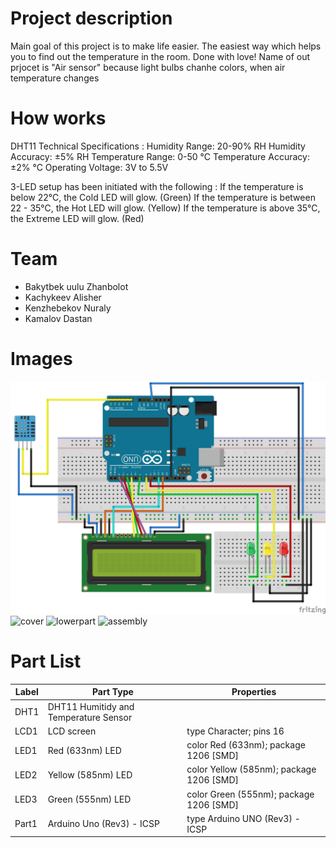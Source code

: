 # Project description
Main goal of this project is to make life easier. The easiest way which helps you to find out the temperature in the room.
Done with love!
Name of out prjocet is "Air sensor" because light bulbs chanhe colors, when air temperature changes

# How works
DHT11 Technical Specifications :
Humidity Range: 20-90% RH
Humidity Accuracy: ±5% RH
Temperature Range: 0-50 °C
Temperature Accuracy: ±2% °C
Operating Voltage: 3V to 5.5V


3-LED setup has been initiated with the following :
If the temperature is below 22℃, the Cold LED will glow. (Green)
If the temperature is between 22 - 35℃, the Hot LED will glow. (Yellow)
If the temperature is above 35℃, the Extreme LED will glow. (Red)

# Team
* Bakytbek uulu Zhanbolot
* Kachykeev Alisher
* Kenzhebekov Nuraly
* Kamalov Dastan

# Images
![Schematic](images/scheme.png)
<img width="576" alt="cover" src="https://user-images.githubusercontent.com/56904464/82047690-13a4f680-96d5-11ea-9aeb-ac387b477684.PNG">
<img width="516" alt="lowerpart" src="https://user-images.githubusercontent.com/56904464/82047882-6383bd80-96d5-11ea-93c7-5e282f5cf61b.PNG">
<img width="562" alt="assembly" src="https://user-images.githubusercontent.com/56904464/82047992-9b8b0080-96d5-11ea-826e-05d1f82be80e.PNG">

# Part List

Label |	Part Type |	Properties
---|---|---
DHT1	|	DHT11 Humitidy and Temperature Sensor |	
LCD1 |	LCD screen |	type Character; pins 16
LED1	|	Red (633nm) LED |  color Red (633nm); package 1206 [SMD]
LED2 |	Yellow (585nm) LED |  color Yellow (585nm); package 1206 [SMD]
LED3 |  Green (555nm) LED |  color Green (555nm); package 1206 [SMD]
Part1 |	Arduino Uno (Rev3) - ICSP	| type Arduino UNO (Rev3) - ICSP
